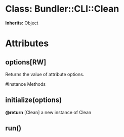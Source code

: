 # Class: Bundler::CLI::Clean
**Inherits:** Object
    



# Attributes
## options[RW] [](#attribute-i-options)
Returns the value of attribute options.


#Instance Methods
## initialize(options) [](#method-i-initialize)

**@return** [Clean] a new instance of Clean

## run() [](#method-i-run)

